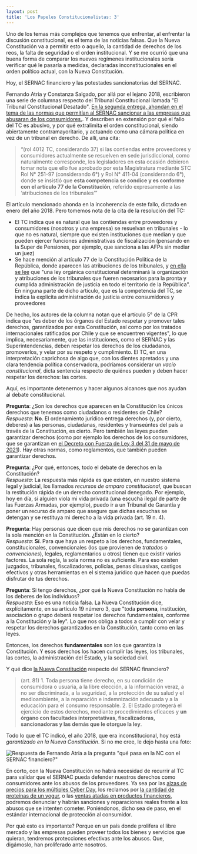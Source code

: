 ```yaml
---
layout: post
title: 'Los Papeles Constitucionalistas: 3'
---
```

Uno de los temas más complejos que tenemos que enfrentar, al enfrentar la discusión constitucional, es el tema de las noticias falsas. Que la Nueva Constitución va a permitir esto o aquello, la cantidad de derechos de los reos, la falta de seguridad o el orden institucional. Y se me ocurrió que una buena forma de comparar los nuevos regímenes institucionales sería verificar qué le pasaría a medidas, declaradas inconstitucionales en el orden político actual, con la Nueva Constitución.

Hoy, el SERNAC financiero y las potestades sancionatorias del SERNAC.

<!--more-->

Fernando Atria y Constanza Salgado, por allá por el lejano 2018, escribieron una serie de columnas respecto del Tribunal Constitucional llamada "El Tribunal Constitucional Desatado". [En la segunda entrega, ahondan en el tema de las normas que permitían al SERNAC sancionar a las empresas que abusaran de los consumidores.](https://www.elmostrador.cl/noticias/opinion/2018/01/25/la-constitucion-protege-el-abuso/). Y describen en extensión por qué el fallo del TC es abusivo, y por qué extralimita el orden constitucional, siendo abiertamente contramayoritario, y actuando como una cámara política en vez de un tribunal en derecho. De allí, una cita:

> “(rol 4012 TC, considerando 37) si las contiendas entre proveedores y consumidores actualmente se resuelven en sede jurisdiccional, como naturalmente corresponde, los legisladores en esta ocasión debieron tomar nota que ello fue aprobado por esta Magistratura mediante STC Rol N° 251-97 (considerando 6°) y Rol N° 411-04 (considerando 6°), donde se insistió que **esta competencia se condice y es conforme con el artículo 77 de la Constitución**, referido expresamente a las ‘atribuciones de los tribunales’”

El artículo mencionado ahonda en la incoherencia de este fallo, dictado en enero del año 2018. Pero tomemos nota de la cita de la resolución del TC:

* El TC indica que es natural que las contiendas entre proveedores y consumidores (nosotros y una empresa) se resuelvan en tribunales - lo que no es natural, siempre que existen instituciones que median y que pueden ejercer funciones administrativas de fiscalización (pensando en la Super de Pensiones, por ejemplo, que sanciona a las AFPs sin mediar un juez)
* Se hace mención al artículo 77 de la Constitución Política de la República, donde aparecen las atribuciones de los tribunales, y [en ella se lee](https://www.camara.cl/camara/doc/leyes_normas/constitucion.pdf) que "una ley orgánica constitucional determinará la organización y atribuciones de los tribunales que fueren necesarios para la pronta y cumplida administración de justicia en todo el territorio de la República". En ninguna parte de dicho artículo, que es la competencia del TC, se indica la explícita administración de justicia entre consumidores y proveedores

De hecho, los autores de la columna notan que el artículo 5° de la CPR indica que "es deber de los órganos del Estado respetar y promover tales derechos, garantizados por esta Constitución, así como por los tratados internacionales ratificados por Chile y que se encuentren vigentes", lo que implica, necesariamente, que las instituciones, como el SERNAC y las Superintendencias, deben respetar los derechos de los ciudadanos, promoverlos, y velar por su respeto y cumplimiento. El TC, en una interpretación caprichosa de algo que, con los dientes apretados y una clara tendencia política conservadora, podríamos considerar un _vacío constitucional_, dicta sentencia respecto de quiénes pueden y deben hacer respetar los derechos: las cortes.

Aquí, es importante detenernos y hacer algunos alcances que nos ayudan al debate constitucional.

**Pregunta**: ¿Son los derechos que aparecen en la Constitución los únicos derechos que tenemos como ciudadanos o residentes de Chile?<br>
_Respuesta_: **No**. El ordenamiento jurídico entrega derechos (y, por cierto, deberes) a las personas, ciudadanas, residentes y transeúntes del país a través de la Constitución, es cierto. Pero también las leyes pueden garantizar derechos (como por ejemplo los derechos de los consumidores, que se garantizan en [el Decreto con Fuerza de Ley 3 del 31 de mayo de 2021](https://www.bcn.cl/leychile/navegar?idNorma=1160403)). Hay otras normas, como reglamentos, que también pueden garantizar derechos.


**Pregunta**: ¿Por qué, entonces, todo el debate de derechos en la Constitución?<br>
_Respuesta_: La respuesta más rápida es que existen, en nuestro sistema legal y judicial, los llamados _recursos de amparo constitucional_, que buscan la restitución rápida de un derecho constitucional denegado. Por ejemplo, hoy en día, si alguien viola mi vida privada (una escucha ilegal de parte de las Fuerzas Armadas, por ejemplo), puedo ir a un Tribunal de Garantía y poner un recurso de amparo que asegure que dichas escuchas se detengan y se restituya mi derecho a la vida privada (art. 19 n. 4).

**Pregunta**: Hay personas que dicen que mis derechos no se garantizan con la sola mención en la Constitución. ¿Están en lo cierto?<br>
_Respuesta_: **Sí**. Para que haya un respeto a los derechos, fundamentales, constitucionales, convencionales (los que provienen de _tratados_ o _convenciones_), legales, reglamentarios u otros) tienen que existir varios factores. La sola regla, la sola norma no es suficiente. Para eso existen juzgados, tribunales, fiscalizadores, policías, penas disuasivas, castigos efectivos y otras herramientas en el sistema jurídico que hacen que puedas disfrutar de tus derechos.

**Pregunta**: Si tengo derechos, ¿por qué la Nueva Constitución no habla de los deberes de los individuos?<br>
_Respuesta_: Eso es una noticia falsa. La Nueva Constitución dice, explícitamente, en su artículo 19 número 3, que "toda **persona**, institución, asociación o grupo deberá respetar los derechos fundamentales, conforme a la Constitución y la ley". Lo que nos obliga a todos a cumplir con velar y respetar los derechos garantizados en la Constitución, tanto como en las leyes.

Entonces, los derechos **fundamentales** son los que garantiza la Constitución. Y esos derechos los hacen cumplir las leyes, los tribunales, las cortes, la administración del Estado, y la sociedad civil.

Y qué dice [la Nueva Constitución](https://www.chileconvencion.cl/wp-content/uploads/2022/07/Texto-CPR-2022.pdf) respecto del SERNAC financiero?

> (art. 81) 1. Toda persona tiene derecho, en su condición de consumidora o usuaria, a la libre elección, a la información veraz, a no ser discriminada, a la seguridad, a la protección de su salud y el medioambiente, a la reparación e indemnización adecuada y a la educación para el consumo responsable.
> 2. El Estado protegerá el ejercicio de estos derechos, mediante procedimientos eficaces y **un órgano con facultades interpretativas, fiscalizadoras, sancionadoras y las demás que le otorgue la ley**.

Todo lo que el TC indicó, el año 2018, que era inconstitucional, hoy está _garantizado en la Nueva Constitución_. Si no me cree, le dejo hasta una foto:

![Respuesta de Fernando Atria a la pregunta "qué pasa en la NC con el SERNAC financiero?"](https://pbs.twimg.com/media/FXUNUYKXgAYfiQ9?format=jpg&name=900x900)

En corto, con la Nueva Constitución no habrá necesidad de recurrir al TC para validar que el SERNAC pueda defender nuestros derechos como consumidores ante los abusos de los proveedores. Ya sea por las [alzas de precios para los múltiples Cyber Day](https://www.diarioconcepcion.cl/pais/2022/05/30/usuarios-reportan-importante-alza-de-precios-en-el-primer-dia-del-cyberday.html), los reclamos por [la cantidad de proteínas de un yogur](https://www.sernac.cl/portal/619/w3-article-62208.html), o las [ventas atadas en productos financieros](https://www.elmostrador.cl/mercados/2021/08/18/venta-atada-y-proteccion-al-consumidor/), podremos denunciar y habrán sanciones y reparaciones reales frente a los abusos que se intenten cometer. Poniéndonos, dicho sea de paso, en el estándar internacional de protección al consumidor.

Por qué esto es importante? Porque en un país donde prolifera el libre mercado y las empresas pueden proveer todos los bienes y servicios que quieran, tendremos protecciones efectivas ante los abusos. Que, digámoslo, han proliferado ante nosotros.
